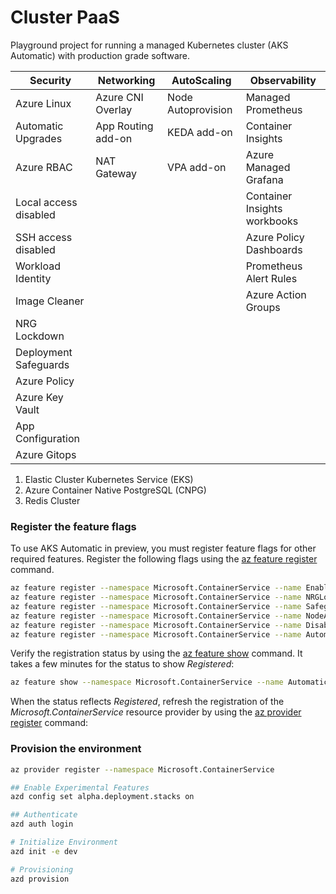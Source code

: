 # Cluster PaaS

Playground project for running a managed Kubernetes cluster (AKS Automatic) with production grade software.


| Security              | Networking                        | AutoScaling        | Observability                |
|-----------------------|-----------------------------------|--------------------|------------------------------|
| Azure Linux           | Azure CNI Overlay                 | Node Autoprovision | Managed Prometheus           |
| Automatic Upgrades    | App Routing add-on                | KEDA add-on        | Container Insights           |
| Azure RBAC            | NAT Gateway                       | VPA add-on         | Azure Managed Grafana        | 
| Local access disabled |                                   |                    | Container Insights workbooks |
| SSH access disabled   |                                   |                    | Azure Policy Dashboards      |
| Workload Identity     |                                   |                    | Prometheus Alert Rules       |
| Image Cleaner         |                                   |                    | Azure Action Groups          |
| NRG Lockdown          |                                   |                    |                              |
| Deployment Safeguards |                                   |                    |                              |
| Azure Policy          |                                   |                    |                              |
| Azure Key Vault       |                                   |                    |                              |
| App Configuration     |                                   |                    |                              |
| Azure Gitops          |                                   |                    |                              |



1. Elastic Cluster Kubernetes Service (EKS)
2. Azure Container Native PostgreSQL (CNPG)
3. Redis Cluster


### Register the feature flags

To use AKS Automatic in preview, you must register feature flags for other required features. Register the following flags using the [az feature register](https://learn.microsoft.com/en-us/cli/azure/feature?view=azure-cli-latest#az-feature-register) command.

```bash
az feature register --namespace Microsoft.ContainerService --name EnableAPIServerVnetIntegrationPreview
az feature register --namespace Microsoft.ContainerService --name NRGLockdownPreview
az feature register --namespace Microsoft.ContainerService --name SafeguardsPreview
az feature register --namespace Microsoft.ContainerService --name NodeAutoProvisioningPreview
az feature register --namespace Microsoft.ContainerService --name DisableSSHPreview
az feature register --namespace Microsoft.ContainerService --name AutomaticSKUPreview
```

Verify the registration status by using the [az feature show](https://learn.microsoft.com/en-us/cli/azure/feature?view=azure-cli-latest#az-feature-show) command. It takes a few minutes for the status to show *Registered*:

```bash
az feature show --namespace Microsoft.ContainerService --name AutomaticSKUPreview
```

When the status reflects *Registered*, refresh the registration of the *Microsoft.ContainerService* resource provider by using the [az provider register](https://learn.microsoft.com/en-us/cli/azure/provider?view=azure-cli-latest#az-provider-register) command:


### Provision the environment

```bash
az provider register --namespace Microsoft.ContainerService
```

```bash
## Enable Experimental Features
azd config set alpha.deployment.stacks on

## Authenticate
azd auth login

# Initialize Environment
azd init -e dev 

# Provisioning
azd provision

```





